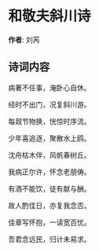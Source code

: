 # 和敬夫斜川诗

**作者**: 刘芮

## 诗词内容

病著不任事，淹卧心自休。

经时不出门，况复斜川游。

每觌节物换，恍惊时序流。

少年喜追逐，聚散水上鸥。

沈舟枯木伴，风帆春树丘。

我病正尔许，怀念老朋俦。

有酒不能饮，徒有献与酬。

故人酌佳日，亦复我念否。

佳章写怀抱，一读宽百忧。

吾君念远民，归计未易求。

